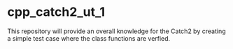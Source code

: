 # cpp_catch2_ut_1
This repository will provide an overall knowledge for the Catch2 by creating a simple test case where the class functions are verfied.
